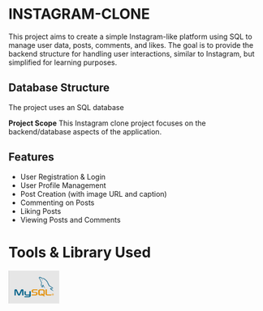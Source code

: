 # INSTAGRAM-CLONE
This project aims to create a simple Instagram-like platform using SQL to manage user data, posts, comments, and likes. The goal is to provide the backend structure for handling user interactions, similar to Instagram, but simplified for learning purposes.

## Database Structure
The project uses an SQL database

**Project Scope**
This Instagram clone project focuses on the backend/database aspects of the application.

## Features

- User Registration & Login
- User Profile Management
- Post Creation (with image URL and caption)
- Commenting on Posts
- Liking Posts
- Viewing Posts and Comments

 # Tools & Library Used
 [<img src="./IMAGES/mysql_logo.png" alt="myql-logo" width="100"/>](https://www.mysql.com/) &nbsp;
